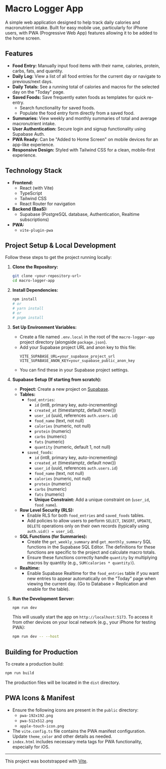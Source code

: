 # Macro Logger App

A simple web application designed to help track daily calories and macronutrient intake. Built for easy mobile use, particularly for iPhone users, with PWA (Progressive Web App) features allowing it to be added to the home screen.

## Features

*   **Food Entry:** Manually input food items with their name, calories, protein, carbs, fats, and quantity.
*   **Daily Log:** View a list of all food entries for the current day or navigate to previous/next days.
*   **Daily Totals:** See a running total of calories and macros for the selected day on the "Today" page.
*   **Saved Foods:** Save frequently eaten foods as templates for quick re-entry.
    *   Search functionality for saved foods.
    *   Populate the food entry form directly from a saved food.
*   **Summaries:** View weekly and monthly summaries of total and average macronutrient intake.
*   **User Authentication:** Secure login and signup functionality using Supabase Auth.
*   **PWA Ready:** Can be "Added to Home Screen" on mobile devices for an app-like experience.
*   **Responsive Design:** Styled with Tailwind CSS for a clean, mobile-first experience.

## Technology Stack

*   **Frontend:**
    *   React (with Vite)
    *   TypeScript
    *   Tailwind CSS
    *   React Router for navigation
*   **Backend (BaaS):**
    *   Supabase (PostgreSQL database, Authentication, Realtime subscriptions)
*   **PWA:**
    *   `vite-plugin-pwa`

## Project Setup & Local Development

Follow these steps to get the project running locally:

1.  **Clone the Repository:**
    ```bash
    git clone <your-repository-url>
    cd macro-logger-app
    ```

2.  **Install Dependencies:**
    ```bash
    npm install
    # or
    # yarn install
    # or
    # pnpm install
    ```

3.  **Set Up Environment Variables:**
    *   Create a file named `.env.local` in the root of the `macro-logger-app` project directory (alongside `package.json`).
    *   Add your Supabase project URL and anon key to this file:
        ```env
        VITE_SUPABASE_URL=your_supabase_project_url
        VITE_SUPABASE_ANON_KEY=your_supabase_public_anon_key
        ```
    *   You can find these in your Supabase project settings.

4.  **Supabase Setup (If starting from scratch):**
    *   **Project:** Create a new project on [Supabase](https://supabase.com/).
    *   **Tables:**
        *   `food_entries`:
            *   `id` (int8, primary key, auto-incrementing)
            *   `created_at` (timestamptz, default now())
            *   `user_id` (uuid, references `auth.users.id`)
            *   `food_name` (text, not null)
            *   `calories` (numeric, not null)
            *   `protein` (numeric)
            *   `carbs` (numeric)
            *   `fats` (numeric)
            *   `quantity` (numeric, default 1, not null)
        *   `saved_foods`:
            *   `id` (int8, primary key, auto-incrementing)
            *   `created_at` (timestamptz, default now())
            *   `user_id` (uuid, references `auth.users.id`)
            *   `food_name` (text, not null)
            *   `calories` (numeric, not null)
            *   `protein` (numeric)
            *   `carbs` (numeric)
            *   `fats` (numeric)
            *   **Unique Constraint:** Add a unique constraint on (`user_id`, `food_name`).
    *   **Row Level Security (RLS):**
        *   Enable RLS for both `food_entries` and `saved_foods` tables.
        *   Add policies to allow users to perform `SELECT`, `INSERT`, `UPDATE`, `DELETE` operations only on their own records (typically using `auth.uid() = user_id`).
    *   **SQL Functions (for Summaries):**
        *   Create the `get_weekly_summary` and `get_monthly_summary` SQL functions in the Supabase SQL Editor. The definitions for these functions are specific to the project and calculate macro totals.
        *   Ensure these functions correctly handle `quantity` by multiplying macros by quantity (e.g., `SUM(calories * quantity)`).
    *   **Realtime:**
        *   Enable Supabase Realtime for the `food_entries` table if you want new entries to appear automatically on the "Today" page when viewing the current day. (Go to Database > Replication and enable for the table).

5.  **Run the Development Server:**
    ```bash
    npm run dev
    ```
    This will usually start the app on `http://localhost:5173`.
    To access it from other devices on your local network (e.g., your iPhone for testing PWA):
    ```bash
    npm run dev -- --host
    ```

## Building for Production

To create a production build:

```bash
npm run build
```
The production files will be located in the `dist` directory.

## PWA Icons & Manifest

*   Ensure the following icons are present in the `public` directory:
    *   `pwa-192x192.png`
    *   `pwa-512x512.png`
    *   `apple-touch-icon.png`
*   The `vite.config.ts` file contains the PWA manifest configuration. Update `theme_color` and other details as needed.
*   `index.html` includes necessary meta tags for PWA functionality, especially for iOS.

---

This project was bootstrapped with [Vite](https://vitejs.dev/).
